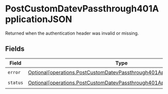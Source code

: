# PostCustomDatevPassthrough401ApplicationJSON

Returned when the authentication header was invalid or missing.


## Fields

| Field                                                                                                                                                        | Type                                                                                                                                                         | Required                                                                                                                                                     | Description                                                                                                                                                  |
| ------------------------------------------------------------------------------------------------------------------------------------------------------------ | ------------------------------------------------------------------------------------------------------------------------------------------------------------ | ------------------------------------------------------------------------------------------------------------------------------------------------------------ | ------------------------------------------------------------------------------------------------------------------------------------------------------------ |
| `error`                                                                                                                                                      | [Optional[operations.PostCustomDatevPassthrough401ApplicationJSONError]](undefined/models/operations/postcustomdatevpassthrough401applicationjsonerror.md)   | :heavy_check_mark:                                                                                                                                           | N/A                                                                                                                                                          |
| `status`                                                                                                                                                     | [Optional[operations.PostCustomDatevPassthrough401ApplicationJSONStatus]](undefined/models/operations/postcustomdatevpassthrough401applicationjsonstatus.md) | :heavy_check_mark:                                                                                                                                           | N/A                                                                                                                                                          |